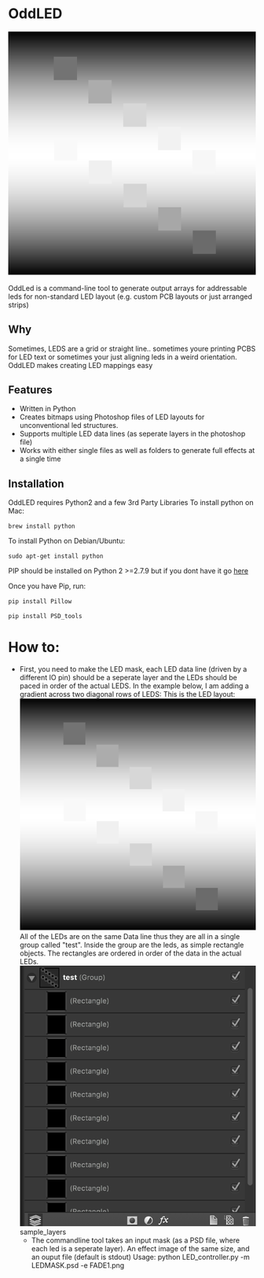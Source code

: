 # OddLED
![](./media/output.png)

OddLed is a command-line tool to generate output arrays for addressable leds for non-standard LED layout (e.g. custom PCB layouts or just arranged strips)

## Why
Sometimes, LEDS are a grid or straight line.. sometimes youre printing PCBS for LED text or sometimes your just aligning leds in a weird orientation. OddLED makes creating LED mappings easy

## Features
- Written in Python
- Creates bitmaps using Photoshop files of LED layouts for unconventional led structures.
- Supports multiple LED data lines (as seperate layers in the photoshop file)
- Works with either single files as well as folders to generate full effects at a single time

## Installation
OddLED requires Python2 and a few 3rd Party Libraries
To install python on Mac:
```
brew install python
```
To install Python on Debian/Ubuntu:
```
sudo apt-get install python
```

PIP should be installed on Python 2 >=2.7.9 but if you dont have it go [here](https://pip.pypa.io/en/stable/installing/)

Once you have Pip, run:
```
pip install Pillow
```
```
pip install PSD_tools
```

# How to:
- First, you need to make the LED mask, each LED data line (driven by a different IO pin) should be a seperate layer and the LEDs should be paced in order of the actual LEDS. In the example below, I am adding a gradient across two diagonal rows of LEDS:
This is the LED layout:
![](./media/output.png)
All of the LEDs are on the same Data line thus they are all in a single group called "test". Inside the group are the leds, as simple rectangle objects. The rectangles are ordered in order of the data in the actual LEDs.  
![](./media/sample_layers.png)
sample_layers
  - The commandline tool takes an input mask (as a PSD file, where each led is a seperate layer). An effect image of the same size, and an ouput file (default is stdout)
Usage:
    python LED_controller.py -m LEDMASK.psd -e FADE1.png

